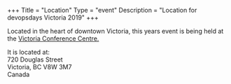 +++
Title = "Location"
Type = "event"
Description = "Location for devopsdays Victoria 2019"
+++

Located in the heart of downtown Victoria, this years event is being held at the <a href="https://www.tourismvictoria.com/meetings/victoria-conference-centre" target="_blank">Victoria Conference Centre.</a>

It is located at:<br />
720 Douglas Street<br />
Victoria, BC V8W 3M7<br />
Canada<br />

<!-- Uncomment this only if you have set the coordinates for your location in the config yaml. Get Latitude and Longitude of a Point: http://itouchmap.com/latlong.html -->
<!-- {{< event_map >}} -->

